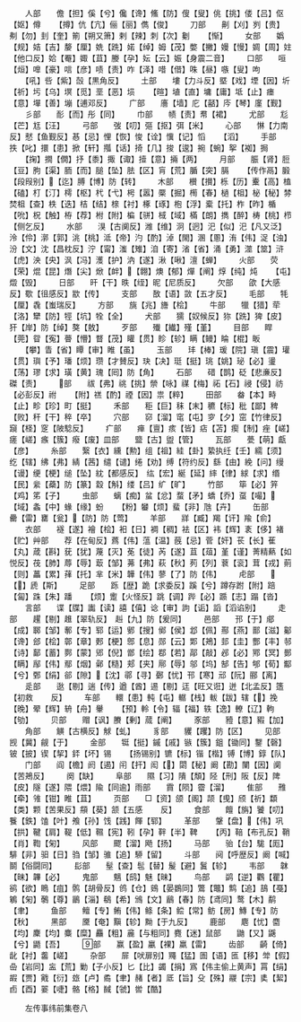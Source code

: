 <!-- { "loadSidebar": true } -->
　　人部　　儋【担】傒【兮】儳【谗】鯈【防】傁【叟】佻【挑】偻【吕】伛【妪】僔
　　【撙】伉【亢】俪【丽】儁【俊】
　　刀部　　劓【刈】刿【贵】刜【勿】刲【奎】箾【朔又箫】剌【辣】刺【次】劖
　　【惭】
　　女部　　嬀【规】姞【吉】嫠【厘】姺【跣】婼【绰】姆【茂】嫳【撇】嫚【慢】婤【周】妵【他口反】姶【罨】娵【苴】媵【孕】妘【云】娠【身震二音】
　　口部　　咺【烜】嘷【豪】唁【彦】啧【责】咋【泽】唶【借】咮【昼】嗾【叟】呴
　　【吼】呰【紫】嗀【黒角反】
　　土部　　塿【力斗反】塈【戏】堙【因】圻【祈】圬【乌】塓【觅】垩【恶】埙
　　【暄】埴【直】墉【庸】坻【止】瘗【意】墠【善】塴【逋邓反】
　　广部　　廧【墙】庀【嚭】庈【琴】廑【觐】
　　彡部　　耏【而】彤【同】
　　巾部　　帻【责】帬【裙】
　　尤部　　尨【芒】尪【汪】
　　弓部　　弢【叨】彄【抠】弭【米】
　　心部　　惏【力南反】憖【鱼觐反】惎【忌】悝【恢】悛【诠】懻【记】慆
　　【滔】
　　手部　　抶【叱】擐【患】掀【轩】摦【话】掎【几】捘【逡】捥【蜿】挐【袽】挶
　　【掬】撊【僩】抒【黍】掫【诹】撎【意】掚【两】
　　月部　　脤【肾】脰【豆】朐【渠】胹【而】膇【坠】胠【区】肓【荒】腯【突】膈
　　【传作鬲】腶【段叚别】【迄】膊【博】防【转】
　　木部　　櫕【攅】栎【历】櫜【高】榼【磕】朾【汀】樗【枢】杙【弋】枵【嚣】橜【掘】橁【春】檛【柤】柲【秘】棼焚柤【查】柣【迭】桔【结】榇【衬】椓【琢】枹【浮】槖【托】柞【昨】楯【吮】柷【触】栫【荐】柎【附】楄【骈】棫【域】樠【朗】擕【醉】梼【桃】栉【侧乞反】
　　水部　　湨【古阒反】潍【维】泂【迥】汜【似】汜【凡又泛】泠【伶】漷【郭】洮【桃】泜【帝】汋【酌】淖【閙】溷【慁】洧【伟】浞【浊】汾【文】沈【昌枕反】泞【甯】滍【雉】洎【寄】渻【省】涌【勇】澨【筮】浒【虎】泱【央】沨【冯】濩【护】汭【遂】湫【啾】澶【蝉】
　　火部　　荧【荣】焜【昆】熸【尖】焮【衅】【翺】燠【郁】燀【阐】焞【纯】炖
　　【屯】燬【毁】
　　日部　　旰【干】昳【绖】昵【尼质反】
　　欠部　　欿【大感反】歜【徂感反】歂【传】
　　支部　　敔【语】敳【五才反】
　　毛部　　牦【厘】毳【蚩瑞反】
　　方部　　旐【兆】旝【桧】
　　牛部　　犣【猎】荦【洛】犫【防】牼【坑】牷【全】
　　犬部　　獳【奴候反】狝【跣】猈【皮】犴【岸】防【绰】獒【敖】
　　歹部　　殱【纎】殣【堇】
　　目部　　睅【莞】眢【寃】瞢【懵】瞀【茂】矔【贯】眕【轸】瞒【鳗】睔【棍】眅
　　【攀】眚【省】瞫【审】睢【虽】
　　玉部　　玤【棒】瑗【院】瑱【震】瓘【贯】璵【予】璠【烦】瓒【才賛反】玦【决】珽【挺】珧【姚】珌【必】璗【荡】璆【求】璜【黄】瑰【囘】防【角】
　　石部　　碏【鹊】砭【悲亷反】磔【责】
　　部　　祓【弗】祧【挑】禜【咏】禖【梅】祏【石】祲【侵】祊【必彭反】祔
　　【附】禚【酌】禋【因】祟【粹】
　　田部　　畚【本】畤【止】畛【珍】町【挺】
　　禾部　　秬【巨】秣【末】穮【标】秕【鄙】稗【败】秆【干】稡【卒】
　　穴部　　窌【溜】窀【屯】穸【夕】窋【竹律反】竀【柽】窆【陂騐反】
　　疒部　　瘅【亶】痎【皆】痁【苫】瘈【制】痤【嵯】瘥【嵯】瘯【簇】癈【废】皿部　　盬【古】盥【管】
　　瓦部　　甍【萌】甗【彦】
　　糸部　　繄【衣】纁【勲】组【祖】絓【卦】絷执纴【壬】繻【须】纥【辖】绋【弗】綪【茜】缱【谴】绻【劝】缚【符约反】繇【由】絻【问】缦【谩】绠【梗】缒【坠】紞【都感反】　纮【宏】綖【延】繂【律】絿【求】缗【民】繠【蘃】防【篆】縠【斛】缕【吕】纩【旷】
　　竹部　　筚【必】笄【鸡】笫【子】
　　虫部　　螭【痴】蚠【忿】蝥【矛】蟜【乔】虿【嘬】【域】螽【中】蝝【缘】蚡
　　【粉】蠜【烦】蜚【非】虺【卉】
　　缶部　　罍【雷】罋【瓮】【防】防【莺】
　　羊部　　牂【臧】羯【讦】羭【俞】
　　衣部　　襚【遂】襘【桧】衵【日】裯【稠】袪【区】袆【辉】袲【侈】褚【贮】艸部　　荐【在甸反】蔿【伟】蕰【温】蔇【忌】菅【奸】苌【长】萑【丸】葴【斟】莸【犹】蔑【灭】莬【徒】芮【遂】苴【葅】堇【谨】菁精爇【如悦反】茷【肺】蓐【辱】菆【邹】茀【弗】萩【秋】茢【列】蔉【衮】茸【戎】萴【则】藟【累】萚【托】芈【米】韡【伟】蓼【了】防【伟】
　　虍部　　【】虒【斯】
　　足部　　跞【歴】跪【求委反】蹊【兮】蹲存跗【附】踣【匐】跦【朱】蹯
　　【烦】躗【火怪反】跳【调】跸【必】踬【志】蹋【沓】
　　言部　　谍【牒】讟【读】譆【僖】谂【审】訽【诟】謟【滔谄别】
　　走部　　趯【剔】趡【翠轨反】　赳【九】防【爰同】
　　邑部　　邘【于】郕【成】郰【邹】鄟【专】郓【运】鄋【搜】鄇【侯】邶【佩】酀【燕】鄑【滋】酁【谗】郐【桧】鄣【章】郠【梗】鄎【息】郧【云】郹【鴂】邽【圭】酆【丰】邿【诗】鄐【蓄】鄸【蒙】郳【倪】鄫【绘】鄀【若】鄗【敲】邲【必】鄍【冥】鄤【瞒】鄬【伟】鄢【烟】鄵【糙】郏【夹】鄏【辱】邬【坞】郜【告】郇【荀】酅【兮】鄄【绢】郤【隙】【沈】鄩【寻】鄾【忧】邗【寒】邧【阮】郦【离】
　　辵部　　逖【剔】遄【传】遒【酋】逷【剔】迋【旺又诳】迸【北孟反】簉【初救
　　反】
　　车部　　轘【患】軘【屯】轏【栈】軷【跋】辖【】挽【晚】翚【辉】辀【舟】轝
　　【预】軨【令】辐【福】轶【逸】轑【辽】軥【劬】
　　贝部　　赗【讽】賸【剰】蒇【阐】
　　豕部　　豷【意】豭【加】
　　角部　　觵【古横反】觩【虬】
　　豸部　　貜【躩】防【区】
　　见部　　觊【冀】觎【于】
　　金部　　铤【挺】鏚【戚】镞【簇】鉏【锄同】鑋【磬】铍【披】锲【挈】銔【坏】锡
　　【扬锡别】镳【标】锴【楷】镈【博】錞【队】
　　门部　　阎【檐】阏【遏】闬【扞】闳【】閟【秘】阚【勘】闉【因】阒【苦鴂反】
　　阕【缺】
　　阜部　　隰【习】隤【頽】陉【刑】阪【反】陴【皮】隧【遂】隈【煨】隃【同逾】雨部　　霣【陨】霤【溜】
　　隹部　　雃【牵】雂【钳】睢【苴】
　　页部　　□【资】颌【阁】颉【曵】颀【祈】纇【类】颗【苦果反】頯【葵】颔【五感
　　反】
　　食部　　饘【旃】饕【叨】餮【鉄】馌【叶】飧【孙】饯【践】餫【郓】
　　革部　　鞶【盘】【伟】巩【拱】鞬【肩】鞮【低】韅【宪】靷【孕】靽【半】鞞
　　【丙】鞛【布孔反】鞘【肖】鞫【匊】
　　风部　　飂【溜】飏【扬】
　　马部　　骀【台】駹【厖】騑【非】驲【日】驺【邹】骓【追】駵【留】
　　斗部　　阋【呼歴反】阚【喊】鬬【俗闘同】
　　髟部　　髽【查】髢【替】髲【避】鬒【轸】
　　韦部　　韎【昧】韠【必】
　　鬼部　　魑【鸱】魅【昧】
　　鸟部　　鹢【逆】鸜【瞿】鹆【欲】瞗【疽】鹘【胡骨反】鸧【仓】鴳【晏鷃同】鷩【鼈】鹪【追】鴶【戞】鵴【匊】鷷【尊】鶅【淄】鵗【希】鳻【文】鶞【春】防【鸢同】鹜【木】鹬【聿】
　　鱼部　　鳣【专】鲔【伟】鲦【条】鲿【常】鲂【房】鱄【专】防【秋】
　　黑部　　黡【奄】黰【轸】黝【于九反】
　　鹿部　　麀【忧】麕【均】麇【均】麋【糜】麤【粗】麄【与粗同】麑【迷】鼠部　　鼬【又】鼷【兮】鼯【吾】
　　部　　赢【盈】臝【裸】羸【雷】
　　齿部　　齮【倚】龀【衬】齹【嵯】
　　杂部　　屝【吠扉别】鼆【猛】圄【语】匜【移】斚【假】喦【岩同】衁【荒】勦【子小反】匕【比】蠲【捐】寪【伟主偷上黄声】罥【绢】嘏【贾】戭【衍】玈【卢】矞【聿】赭【者】厎【旨】殳【殊】鬷【宗】奊【絜】卣【酉】翣【啑】骼【格】馘【虢】喾【酷】












　　左传事纬前集卷八

